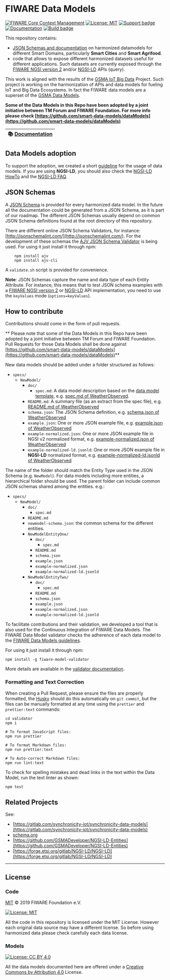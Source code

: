 # FIWARE Data Models

[![FIWARE Core Context Management](https://nexus.lab.fiware.org/repository/raw/public/badges/chapters/core.svg)](https://www.fiware.org/developers/catalogue/)
[![License: MIT](https://img.shields.io/github/license/FIWARE/dataModels.svg)](https://opensource.org/licenses/MIT)
[![Support badge](https://img.shields.io/badge/support-askbot-yellowgreen.svg)](http://ask.fiware.org)
<br/>
[![Documentation](https://img.shields.io/readthedocs/fiware-datamodels.svg)](https://fiware-datamodels.rtfd.io)
[![Build badge](https://img.shields.io/travis/FIWARE/dataModels.svg "Travis build status")](https://travis-ci.org/FIWARE/dataModels/)

This repository contains:

-   [JSON Schemas and documentation](./specs/README.md) on harmonized datamodels
    for different Smart Domains, particularly **Smart Cities** and **Smart
    Agrifood**.
-   code that allows to expose different harmonized datasets useful for
    different applications. Such datasets are currently exposed through the
    [FIWARE NGSI version 2](http://fiware.github.io/specifications/ngsiv2/stable)
    and/or
    [NGSI-LD](https://www.etsi.org/deliver/etsi_gs/CIM/001_099/009/01.01.01_60/gs_CIM009v010101p.pdf)
    APIs (query).

This work is aligned with the results of the
[GSMA IoT Big Data](https://www.gsma.com/iot/iot-big-data/) Project. Such
project is working on the harmonization of APIs and data models for fueling IoT
and Big Data Ecosystems. In fact the FIWARE data models are a superset of the
[GSMA Data Models](https://github.com/GSMADeveloper/NGSI-LD-Entities).

**Some of the Data Models in this Repo have been adopted by 
a joint initiative between TM Forum and FIWARE Foundation. For more
info please check 
[https://github.com/smart-data-models/dataModels](https://github.com/smart-data-models/dataModels)**

| :books: [Documentation](https://fiware-datamodels.rtfd.io) |
| ---------------------------------------------------------- |


## Data Models adoption

To support the adoption, we created a short [guideline](specs/howto.md) for the
usage of data models. If you are using **NGSI-LD**, you should also check the
[NGSI-LD HowTo](./specs/ngsi-ld_howto.md) and the
[NGSI-LD FAQ](./specs/ngsi-ld_faq.md).

## JSON Schemas

A [JSON Schema](http://json-schema.org/) is provided for every harmonized data
model. In the future all the documentation could be generated from a JSON
Schema, as it is part of our roadmap. The different JSON Schemas usually depend
on common JSON Schema definitions found at the root directory of this
repository.

There are different online JSON Schema Validators, for instance:
[http://jsonschemalint.com/](http://jsonschemalint.com/). For the development of
these schemas the
[AJV JSON Schema Validator](https://github.com/epoberezkin/ajv) is being used.
For using it just install it through npm:

```console
    npm install ajv
    npm install ajv-cli
```

A `validate.sh` script is provided for convenience.

**Note**: JSON Schemas capture the name and data type of each Entity Attribute.
For instance, this means that to test JSON schema examples with a
[FIWARE NGSI version 2](http://fiware.github.io/specifications/ngsiv2/stable) or
[NGSI-LD](https://www.etsi.org/deliver/etsi_gs/CIM/001_099/009/01.01.01_60/gs_CIM009v010101p.pdf)
API implementation, you need to use the `keyValues` mode (`options=keyValues`).

## How to contribute

Contributions should come in the form of pull requests. 

** Please note that some of the Data Models in this Repo have been adopted by 
a joint initiative between TM Forum and FIWARE Foundation. Pull Requests for those
Data Models shall be done against [https://github.com/smart-data-models/dataModels](https://github.com/smart-data-models/dataModels)**

New data models should be added under a folder structured as follows:

-   `specs/`
    -   `NewModel/`
        -   `doc/`
            -   `spec.md`: A data model description based on the
                [data model template](datamodel_template.md), e.g.
                [spec.md of WeatherObserved](specs/Weather/WeatherObserved/doc/spec.md).
        -   `README.md`: A summary file (as an extract from the spec file), e.g.
            [README.md of WeatherObserved](specs/Weather/WeatherObserved/README.md)
        -   `schema.json`: The JSON Schema definition, e.g.
            [schema.json of WeatherObserved](specs/Weather/WeatherObserved/schema.json)
        -   `example.json`: One or more JSON example file, e.g.
            [example.json of WeatherObserved](specs/Weather/WeatherObserved/example.json)
        -   `example-normalized.json`: One or more JSON example file in NGSI v2
            normalized format, e.g.
            [example-normalized.json of WeatherObserved](specs/Weather/WeatherObserved/example-normalized.json)
        -   `example-normalized-ld.jsonld`: One or more JSON example file in
            **NGSI-LD** normalized format, e.g.
            [example-normalized-ld.jsonld of WeatherObserved](specs/Weather/WeatherObserved/example-normalized-ld.jsonld)

The name of the folder should match the Entity Type used in the JSON Schema
(e.g. `NewModel`). For data models including more entities, a hierarchical
folder should be used. The parent folder can include common JSON schemas shared
among the entities. e.g.:

-   `specs/`
    -   `NewModel/`
        -   `doc/`
            -   `spec.md`
        -   `README.md`
        -   `newmodel-schema.json`: the common schema for the different
            entities.
        -   `NewModelEntityOne/`
            -   `doc/`
                -   `spec.md`
            -   `README.md`
            -   `schema.json`
            -   `example.json`
            -   `example-normalized.json`
            -   `example-normalized-ld.jsonld`
        -   `NewModelEntityTwo/`
            -   `doc/`
                -   `spec.md`
            -   `README.md`
            -   `schema.json`
            -   `example.json`
            -   `example-normalized.json`
            -   `example-normalized-ld.jsonld`

To facilitate contributions and their validation, we developed a tool that is
also used for the Continuous Integration of FIWARE Data Models. The FIWARE Data
Model validator checks the adherence of each data model to the
[FIWARE Data Models guidelines](specs/guidelines.md).

For using it just install it through npm:

```console
npm install -g fiware-model-validator
```

More details are available in the [validator documentation](validator).

### Formatting and Text Correction

When creating a Pull Request, please ensure the files are properly formatted,
the [Husky](https://github.com/typicode/husky) should do this automatically on
`git commit`, but the files can be manually formatted at any time using the
`prettier` and `prettier:text` commands:

```console
cd validator
npm i

# To format JavaScript files:
npm run prettier

# To format Markdown files:
npm run prettier:text

# To Auto-correct Markdown files:
npm run lint:text
```

To check for spelling mistakes and dead links in the text within the Data Model,
run the text linter as shown:

```console
npm test
```

[license-image]: https://img.shields.io/badge/license-MIT-blue.svg
[license-url]: LICENSE

## Related Projects

See:

-   [https://gitlab.com/synchronicity-iot/synchronicity-data-models](https://gitlab.com/synchronicity-iot/synchronicity-data-models)
-   [schema.org](https://schema.org)
-   [https://github.com/GSMADeveloper/NGSI-LD-Entities](https://github.com/GSMADeveloper/NGSI-LD-Entities)
-   [https://forge.etsi.org/gitlab/NGSI-LD/NGSI-LD](https://forge.etsi.org/gitlab/NGSI-LD/NGSI-LD)

---

## License

### Code

[MIT](LICENSE) © 2019 FIWARE Foundation e.V.

[![License: MIT](https://img.shields.io/github/license/FIWARE/dataModels.svg)](https://opensource.org/licenses/MIT)

All the code in this repository is licensed under the MIT License. However each
original data source may have a different license. So before using harmonized
data please check carefully each data license.

### Models

[![License: CC BY 4.0](https://img.shields.io/badge/License-CC%20BY%204.0-lightgrey.svg)](https://creativecommons.org/licenses/by/4.0/)

All the data models documented here are offered under a
[Creative Commons by Attribution 4.0](https://creativecommons.org/licenses/by/4.0/)
License.
